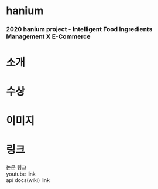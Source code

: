 # hanium
### 2020 hanium project - Intelligent Food Ingredients Management X E-Commerce  
  
# 소개  
# 수상  
# 이미지  
# 링크
논문 링크  
youtube link  
api docs(wiki) link  
